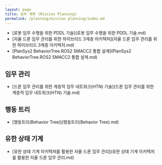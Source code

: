 ```yaml
---
layout: page
title: 임무 계획 (Mission Planning)
permalink: /planning/mission planning/index.md
---
```

- [로봇 임무 수행을 위한 PDDL 기술](로봇 임무 수행을 위한 PDDL 기술.md)
- [자율 드론 임무 관리를 위한 하이브리드 3계층 아키텍처](자율 드론 임무 관리를 위한 하이브리드 3계층 아키텍처.md)
- [PlanSys2 BehaviorTree.ROS2 SMACC2 통합 설계](PlanSys2 BehaviorTree.ROS2 SMACC2 통합 설계.md)
## 임무 관리
- [드론 임무 관리를 위한 계층적 임무 네트워크(HTN) 기술](드론 임무 관리를 위한 계층적 임무 네트워크(HTN) 기술.md)
## 행동 트리
- [행동트리(Behavior Tree)](행동트리(Behavior Tree).md)
## 유한 상태 기계
- [유한 상태 기계 아키텍처를 활용한 자율 드론 임무 관리](유한 상태 기계 아키텍처를 활용한 자율 드론 임무 관리.md)
